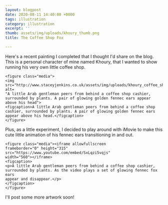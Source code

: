 ```yaml
---
layout: blogpost
date: 2020-08-11 14:40:00 +0000
tags: illustration
category: illustration
excerpt: ''
thumb: assets/img/uploads/khoury_thumb.png
title: The Coffee Shop Fox

---
```

    
    

Here's a recent painting I completed that I thought I'd share on the blog. This is a personal character of mine named Khoury, that I wanted to show running his very own little coffee shop.

    <figure class="media">
    <img src="http://www.staceyjenkins.co.uk/assets/img/uploads/khoury_coffee_shop_blog.png" alt=
    "A little Arab gentleman peers from behind a coffee shop cashier, surrounded by plants. A pair of glowing golden fennec ears appear above his head">
    <figcaption>A little Arab gentleman peers from behind a coffee shop cashier, surrounded by plants. A pair of glowing golden fennec ears appear above his head.</figcaption>
    </figure>

Plus, as a little experiment, I decided to play around with iMovie to make this cute little animation of his fennec ears transitioning in and out.

    <figure class="media"><iframe allowfullscreen
    frameborder="0" height="315" src="https://www.youtube.com/embed/SxLqzi5vqjs"
    width="560"></iframe>
    <figcaption>
    <p>A little Arab gentleman peers from behind a coffee shop cashier,
    surrounded by plants. As the video plays a set of glowing fennec fox ears
    appear and disappear.</p>
    </figcaption>
    </figure>
    

I'll post some more artwork soon!